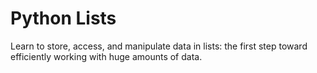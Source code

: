 # Python Lists

Learn to store, access, and manipulate data in lists: the first step toward efficiently working with huge amounts of data.